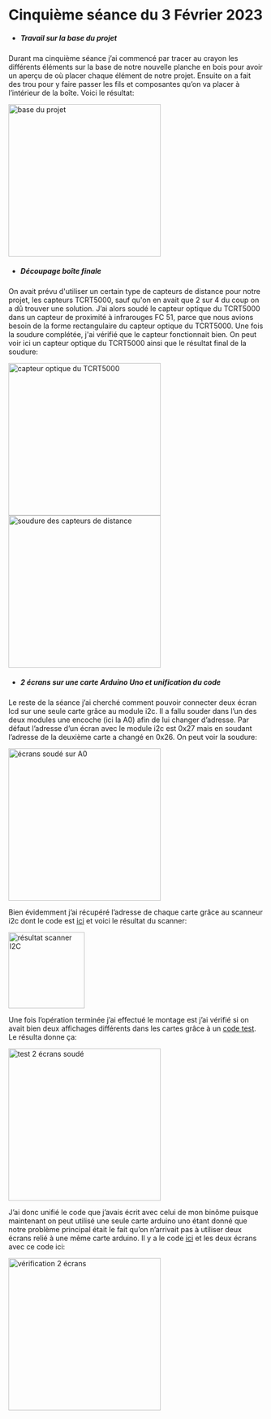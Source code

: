 # Cinquième séance du 3 Février 2023

- ##### Travail sur la base du projet

Durant ma cinquième séance j’ai commencé par tracer au crayon les différents éléments sur la base de notre nouvelle planche en bois pour avoir un aperçu de où placer chaque élément de notre projet. Ensuite on a fait des trou pour y faire passer les fils et composantes qu’on va placer à l’intérieur de la boîte. Voici le résultat:

<img src="https://github.com/villeautonome/Ville-Connectee/blob/main/rapport%20séances/Francesco/images/planche_base.jpeg" alt="base du projet" 
height="300">

- ##### Découpage boîte finale

On avait prévu d'utiliser un certain type de capteurs de distance pour notre projet, les capteurs TCRT5000, sauf qu'on en avait que 2 sur 4 du coup on a dû trouver une solution. J’ai alors soudé le capteur optique du TCRT5000 dans un capteur de proximité à infrarouges FC 51, parce que nous avions besoin de la forme rectangulaire du capteur optique du TCRT5000. Une fois la soudure complétée, j'ai vérifié que le capteur fonctionnait bien. On peut voir ici un capteur optique du TCRT5000 ainsi que le résultat final de la soudure:

<img src="https://github.com/villeautonome/Ville-Connectee/blob/main/rapport%20séances/Francesco/images/tcrt5000.jpg" alt="capteur optique du TCRT5000" 
height="300">
<img src="https://github.com/villeautonome/Ville-Connectee/blob/main/rapport%20séances/Francesco/images/capteurs_distance.jpeg" alt="soudure des capteurs de distance" height="300">

- ##### 2 écrans sur une carte Arduino Uno et unification du code

Le reste de la séance j’ai cherché comment pouvoir connecter deux écran lcd sur une seule carte grâce au module i2c. Il a fallu souder dans l’un des deux modules une encoche (ici la A0) afin de lui changer d’adresse. Par défaut l’adresse d’un écran avec le module i2c est 0x27 mais en soudant l’adresse de la deuxième carte a changé en 0x26. On peut voir la soudure: 

<img src="https://github.com/villeautonome/Ville-Connectee/blob/main/rapport%20séances/Francesco/images/ecrans2_A0.jpeg" alt="écrans soudé sur A0" 
height="300">  

Bien évidemment j’ai récupéré l’adresse de chaque carte grâce au scanneur i2c dont le code est [ici](https://github.com/villeautonome/Ville-Connectee/tree/main/rapport%20séances/Francesco/codes/I2C_scanner.ino) et voici le résultat du scanner:

<img src="https://github.com/villeautonome/Ville-Connectee/blob/main/rapport%20séances/Francesco/images/I2Cscanner.png" alt="résultat scanner I2C" 
height="150"> 

Une fois l’opération terminée j’ai effectué le montage est j’ai vérifié si on avait bien deux affichages différents dans les cartes grâce à un [code test](https://github.com/villeautonome/Ville-Connectee/tree/main/rapport%20séances/Francesco/codes/test_2_ecrans.ino). Le résulta donne ça: 

<img src="https://github.com/villeautonome/Ville-Connectee/blob/main/rapport%20séances/Francesco/images/test_2ecrans.png" alt="test 2 écrans soudé" 
height="300">  

J’ai donc unifié le code que j’avais écrit avec celui de mon binôme puisque maintenant on peut utilisé une seule carte arduino uno étant donné que notre problème principal était le fait qu’on n’arrivait pas à utiliser deux écrans relié à une même carte arduino. Il y a le code [ici](https://github.com/villeautonome/Ville-Connectee/tree/main/rapport%20séances/Francesco/codes/version_unie.ino) et les deux écrans avec ce code ici: 

<img src="https://github.com/villeautonome/Ville-Connectee/blob/main/rapport%20séances/Francesco/images/resultat_2ecrans.jpeg" alt="vérification 2 écrans" 
height="300">  
